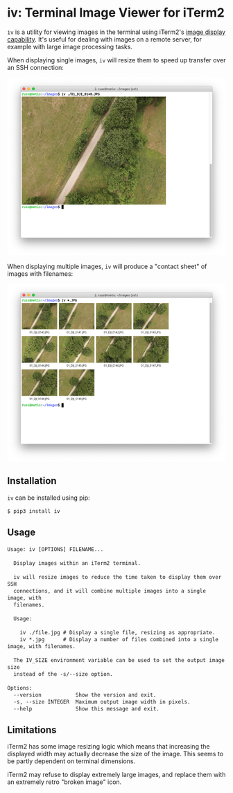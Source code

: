 # iv: Terminal Image Viewer for iTerm2

`iv` is a utility for viewing images in the terminal using iTerm2's [image display capability](https://www.iterm2.com/documentation-images.html). It's useful for dealing with images on a remote server, for example with large image processing tasks.

When displaying single images, `iv` will resize them to speed up
transfer over an SSH connection:

![iv displaying a single image](./images/single.png)

When displaying multiple images, `iv` will produce a "contact sheet"
of images with filenames:

![iv displaying multiple images](./images/multi.png)

## Installation

`iv` can be installed using pip:

	$ pip3 install iv

## Usage
```
Usage: iv [OPTIONS] FILENAME...

  Display images within an iTerm2 terminal.

  iv will resize images to reduce the time taken to display them over SSH
  connections, and it will combine multiple images into a single image, with
  filenames.

  Usage:

    iv ./file.jpg # Display a single file, resizing as appropriate.
    iv *.jpg      # Display a number of files combined into a single image, with filenames.

  The IV_SIZE environment variable can be used to set the output image size
  instead of the -s/--size option.

Options:
  --version           Show the version and exit.
  -s, --size INTEGER  Maximum output image width in pixels.
  --help              Show this message and exit.
```
## Limitations

iTerm2 has some image resizing logic which means that increasing the displayed
width may actually decrease the size of the image. This seems to be partly
dependent on terminal dimensions.

iTerm2 may refuse to display extremely large images, and replace them with an
extremely retro "broken image" icon.
